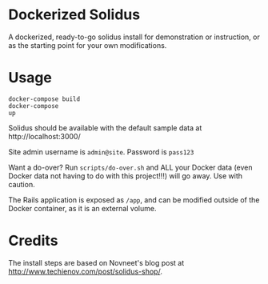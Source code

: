 # Dockerized Solidus
A dockerized, ready-to-go solidus install for demonstration or instruction, or as the starting point for your own modifications.

# Usage
<code>docker-compose build</code><br/>
<code>docker-compose up</code>

Solidus should be available with the default sample data at http://localhost:3000/

Site admin username is <code>admin@site</code>.  Password is <code>pass123</code>

Want a do-over?  Run <code>scripts/do-over.sh</code> and ALL your Docker data (even Docker data not having to do with this project!!!) will go away.  Use with caution.

The Rails application is exposed as <code>/app</code>, and can be modified outside of the Docker container, as it is an external volume.

# Credits
The install steps are based on Novneet's blog post at http://www.techienov.com/post/solidus-shop/.
